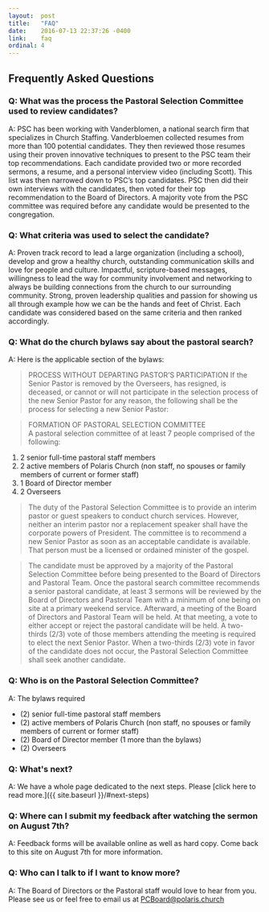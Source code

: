 ```yaml
---
layout:  post
title:   "FAQ"
date:    2016-07-13 22:37:26 -0400
link:    faq
ordinal: 4
---
```


## Frequently Asked Questions

### Q: What was the process the Pastoral Selection Committee used to review candidates?  
A: PSC has been working with Vanderblomen, a national search firm that specializes in Church Staffing. Vanderbloemen collected resumes from more than 100 potential candidates. They then reviewed those resumes using their proven innovative techniques to present to the PSC team their top recommendations. Each candidate provided two or more recorded sermons, a resume, and a personal interview video (including Scott). This list was then narrowed down to PSC’s top candidates. PSC then did their own interviews with the candidates, then voted for their top recommendation to the Board of Directors.  A majority vote from the PSC committee was required before any candidate would be presented to the congregation.

### Q: What criteria was used to select the candidate?  
A: Proven track record to lead a large organization (including a school), develop and grow a healthy church, outstanding communication skills and love for people and culture. Impactful, scripture-based messages, willingness to lead the way for community involvement and networking to always be building connections from the church to our surrounding community. Strong, proven leadership qualities and passion for showing us all through example how we can be the hands and feet of Christ. Each candidate was considered based on the same criteria and then ranked accordingly.

### Q: What do the church bylaws say about the pastoral search?
A: Here is the applicable section of the bylaws:

>PROCESS WITHOUT DEPARTING PASTOR’S PARTICIPATION 
If the Senior Pastor is removed by the Overseers, has resigned, is deceased, or cannot or will not participate in the selection process of the new Senior Pastor for any reason, the following shall be the process for selecting a new Senior Pastor:  

>FORMATION OF PASTORAL SELECTION COMMITTEE  
A pastoral selection committee of at least 7 people comprised of the following: 
1. 2 senior full-time pastoral staff members  
2. 2 active members of Polaris Church (non staff, no spouses or family members  of current or former staff)  
3. 1 Board of Director member  
4. 2 Overseers  

>The duty of the Pastoral Selection Committee is to provide an interim pastor or guest speakers to conduct church services. However, neither an interim pastor nor a replacement speaker shall have the corporate powers of President. The committee is to recommend a new Senior Pastor as soon as an acceptable candidate is available. That person must be a licensed or ordained minister of the gospel. 

>The candidate must be approved by a majority of the Pastoral Selection Committee before being presented to the Board of Directors and Pastoral Team. Once the pastoral search committee recommends a senior pastoral candidate, at least 3 sermons will be reviewed by the Board of Directors and Pastoral Team with a minimum of one being on site at a primary weekend service. Afterward, a meeting of the Board of Directors and Pastoral Team will be held. At that meeting, a vote to either accept or reject the pastoral candidate will be held. A two-thirds (2/3) vote of those members attending the meeting is required to elect the next Senior Pastor. When a two-thirds (2/3) vote in favor of the candidate does not occur, the Pastoral Selection Committee shall seek another candidate.


### Q: Who is on the Pastoral Selection Committee?  
A: The bylaws required  
* (2) senior full-time pastoral staff members
* (2) active members of Polaris Church (non staff, no spouses or family members of current or former staff)
* (2) Board of Director member (1 more than the bylaws)
* (2) Overseers 


### Q: What's next?  
A: We have a whole page dedicated to the next steps. Please [click here to read more.]({{ site.baseurl }}/#next-steps)


### Q: Where can I submit my feedback after watching the sermon on August 7th?
A: Feedback forms will be available online as well as hard copy. Come back to this site on August 7th for more information. 

### Q: Who can I talk to if I want to know more?  
A: The Board of Directors or the Pastoral staff would love to hear from you. Please see us or feel free to email us at [PCBoard@polaris.church](mailto:PCBoard@polaris.church)